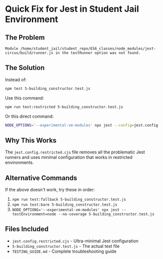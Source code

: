 # Quick Fix for Jest in Student Jail Environment

## The Problem
```
Module /home/student_jail/student_repo/ES6_classes/node_modules/jest-circus/build/runner.js in the testRunner option was not found.
```

## The Solution

Instead of:
```bash
npm test 5-building_constructor.test.js
```

Use this command:
```bash
npm run test:restricted 5-building_constructor.test.js
```

Or this direct command:
```bash
NODE_OPTIONS='--experimental-vm-modules' npx jest --config=jest.config.restricted.cjs 5-building_constructor.test.js
```

## Why This Works

The `jest.config.restricted.cjs` file removes all the problematic Jest runners and uses minimal configuration that works in restricted environments.

## Alternative Commands

If the above doesn't work, try these in order:

1. `npm run test:fallback 5-building_constructor.test.js`
2. `npm run test:bare 5-building_constructor.test.js`
3. `NODE_OPTIONS='--experimental-vm-modules' npx jest --testEnvironment=node --no-coverage 5-building_constructor.test.js`

## Files Included

- `jest.config.restricted.cjs` - Ultra-minimal Jest configuration
- `5-building_constructor.test.js` - The actual test file
- `TESTING_GUIDE.md` - Complete troubleshooting guide
